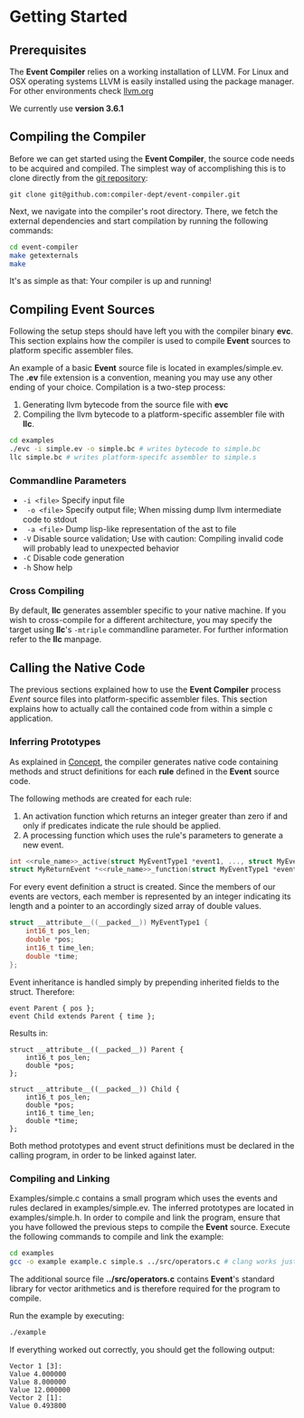 # Getting Started

## Prerequisites
The **Event Compiler** relies on a working installation of LLVM.  For Linux and OSX operating systems LLVM is easily installed using the package manager. For other
environments check [llvm.org](http://llvm.org/)

We currently use **version 3.6.1**

## Compiling the Compiler
Before we can get started using the **Event Compiler**, the source code needs to
be acquired and compiled. The simplest way of accomplishing this is to clone
directly from the [git repository](https://github.com/compiler-dept/event-compiler):

	git clone git@github.com:compiler-dept/event-compiler.git

Next, we navigate into the compiler's root directory. There, we fetch the external dependencies and start compilation by running the following commands:

```bash
cd event-compiler
make getexternals
make
```

It's as simple as that: Your compiler is up and running!


## Compiling Event Sources

Following the setup steps should have left you with the compiler binary **evc**.
This section explains how the compiler is used to compile **Event** sources to
platform specific assembler files.

An example of a basic **Event** source file is located in examples/simple.ev.
The **.ev** file extension is a convention, meaning you may use any other ending
of your choice. Compilation is a two-step process:

1. Generating llvm bytecode from the source file with **evc**
2. Compiling the llvm bytecode to a platform-specific assembler file with **llc**.

```bash
cd examples
./evc -i simple.ev -o simple.bc # writes bytecode to simple.bc
llc simple.bc # writes platform-specifc assembler to simple.s
```

### Commandline Parameters

- ``` -i <file> ``` Specify input file
- ``` -o <file>``` Specify output file; When missing dump llvm intermediate code to stdout
- ``` -a <file>``` Dump lisp-like representation of the ast to file
- ``` -V ``` Disable source validation; Use with caution: Compiling invalid code will probably lead to unexpected behavior
- ``` -C ``` Disable code generation
- ``` -h ``` Show help

### Cross Compiling

By default, **llc** generates assembler specific to your native machine. If you
wish to cross-compile for a different architecture, you may specify the target
using **llc**'s ```-mtriple``` commandline parameter. For further information
refer to the **llc** manpage.


## Calling the Native Code

The previous sections explained how to use the **Event Compiler** process *Event*
source files into platform-specific assembler files. This section explains how
to actually call the contained code from within a simple c application.


### Inferring Prototypes

As explained in [Concept](concept), the compiler generates native code containing
methods and struct definitions for each **rule** defined in the **Event** source code.

The following methods are created for each rule:

1. An activation function which returns an integer greater than zero if and only if predicates indicate the rule should be applied.
2. A processing function which uses the rule's parameters to generate a new event.

```C
int <<rule_name>>_active(struct MyEventType1 *event1, ..., struct MyEventTypeN *eventn)
struct MyReturnEvent *<<rule_name>>_function(struct MyEventType1 *event1, ..., struct MyEventTypeN *eventn)
```

For every event definition a struct is created. Since the members of our events are
vectors, each member is represented by an integer indicating its length and a pointer
to an accordingly sized array of double values.

```C
struct __attribute__((__packed__)) MyEventType1 {
    int16_t pos_len;
    double *pos;
    int16_t time_len;
    double *time;
};
```

Event inheritance is handled simply by prepending inherited fields to the struct.
Therefore:

```
event Parent { pos };
event Child extends Parent { time };
```

Results in:

```
struct __attribute__((__packed__)) Parent {
    int16_t pos_len;
    double *pos;
};

struct __attribute__((__packed__)) Child {
    int16_t pos_len;
    double *pos;
	int16_t time_len;
    double *time;
};
```

Both method prototypes and event struct definitions must be declared in the
calling program, in order to be linked against later.


### Compiling and Linking

Examples/simple.c contains a small program which uses the events and rules declared
in examples/simple.ev. The inferred prototypes are located in examples/simple.h.
In order to compile and link the program, ensure that you have followed the previous
steps to compile the **Event** source. Execute the following commands to compile
and link the example:

```bash
cd examples
gcc -o example example.c simple.s ../src/operators.c # clang works just as well
```

The additional source file **../src/operators.c** contains **Event**'s standard
library for vector arithmetics and is therefore required for the program to compile.

Run the example by executing:

```bash
./example
```

If everything worked out correctly, you should get the following output:

```
Vector 1 [3]:
Value 4.000000
Value 8.000000
Value 12.000000
Vector 2 [1]:
Value 0.493800
```

